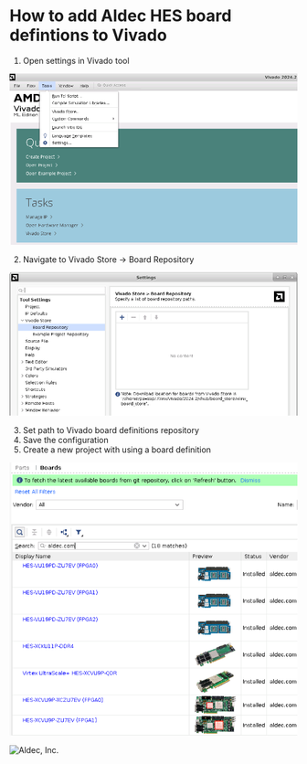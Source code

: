 # How to add Aldec HES board defintions to Vivado

1. Open settings in Vivado tool

![Open Settings](../images/vivado_board_definition_00.png)

2. Navigate to Vivado Store -> Board Repository

![Set Repository Path](../images/vivado_board_definition_01.png)

3. Set path to Vivado board definitions repository
4. Save the configuration
5. Create a new project with using a board definition

![Select Board Definition](../images/vivado_board_definition_02.png)

![Aldec, Inc.](https://www.aldec.com/images/content/corporate/Corporate_Logo_Aldec_Crescent.png)
